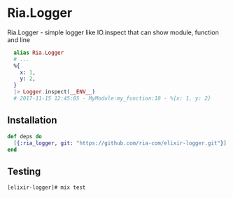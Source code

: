 # Ria.Logger

  Ria.Logger - simple logger like IO.inspect that can show module, function and line

```elixir
  alias Ria.Logger
  # ...
  %{
    x: 1,
    y: 2,
  }
  |> Logger.inspect(__ENV__)
  # 2017-11-15 12:45:05 - MyModule:my_function:18 - %{x: 1, y: 2}
```

## Installation

```elixir
def deps do
  [{:ria_logger, git: "https://github.com/ria-com/elixir-logger.git"}]
end
```

## Testing

```bash
[elixir-logger]# mix test
```

